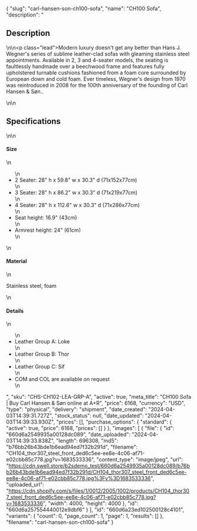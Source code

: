 {
  "slug": "carl-hansen-son-ch100-sofa",
  "name": "CH100 Sofa",
  "description": "<h2>Description</h2>\n<!-- split -->\n<p class=\"lead\">Modern luxury doesn't get any better than Hans J. Wegner's series of sublime leather-clad sofas with gleaming stainless steel appointments. Available in 2, 3 and 4-seater models, the seating is faultlessly handmade over a beechwood frame and features fully upholstered turnable cushions fashioned from a foam core surrounded by European down and cold foam. Ever timeless, Wegner's design from 1970 was reintroduced in 2008 for the 100th anniversary of the founding of Carl Hansen &amp; Søn..</p>\n<!-- split -->\n<h2>Specifications</h2>\n<!-- split -->\n<h4>Size</h4>\n<ul>\n<li>2 Seater: 28\" h x 59.8\" w x 30.3\" d (71x152x77cm)</li>\n<li>3 Seater: 28\" h x 86.2\" w x 30.3\" d (71x219x77cm)</li>\n<li>4 Seater: 28\" h x 112.6\" w x 30.3\" d (71x286x77cm)</li>\n<li>Seat height: 16.9\" (43cm)</li>\n<li>Armrest height: 24\" (61cm)</li>\n</ul>\n<h4>Material</h4>\n<p>Stainless steel, foam</p>\n<h4>Details</h4>\n<ul>\n<li>Leather Group A: Loke</li>\n<li>Leather Group B: Thor</li>\n<li>Leather Group C: Sif</li>\n<li>COM and COL are available on request</li>\n</ul>",
  "sku": "CHS-CH102-LEA-GRP-A",
  "active": true,
  "meta_title": "CH100 Sofa | Buy Carl Hansen & Søn online at A+R",
  "price": 6168,
  "currency": "USD",
  "type": "physical",
  "delivery": "shipment",
  "date_created": "2024-04-03T14:39:31.727Z",
  "stock_status": null,
  "date_updated": "2024-04-03T14:39:33.930Z",
  "prices": [],
  "purchase_options": {
    "standard": {
      "active": true,
      "price": 6168,
      "prices": []
    }
  },
  "images": [
    {
      "file": {
        "id": "660d6a2549935a00128dc089",
        "date_uploaded": "2024-04-03T14:39:33.838Z",
        "length": 696308,
        "md5": "b76bb26b43bde1b6ead94ed7f32b291d",
        "filename": "CH104_thor307_steel_front_ded6c5ee-ee8e-4c06-af71-e02cbb85c778.jpg?v=1683533336",
        "content_type": "image/jpeg",
        "url": "https://cdn.swell.store/b2sdemo_test/660d6a2549935a00128dc089/b76bb26b43bde1b6ead94ed7f32b291d/CH104_thor307_steel_front_ded6c5ee-ee8e-4c06-af71-e02cbb85c778.jpg%3Fv%3D1683533336",
        "uploaded_url": "https://cdn.shopify.com/s/files/1/0012/2005/1002/products/CH104_thor307_steel_front_ded6c5ee-ee8e-4c06-af71-e02cbb85c778.jpg?v=1683533336",
        "width": 4000,
        "height": 4000
      },
      "id": "660d6a257554440012e9dbf6"
    }
  ],
  "id": "660d6a23ed102500128c4101",
  "variants": {
    "count": 0,
    "page_count": 1,
    "page": 1,
    "results": []
  },
  "filename": "carl-hansen-son-ch100-sofa"
}
